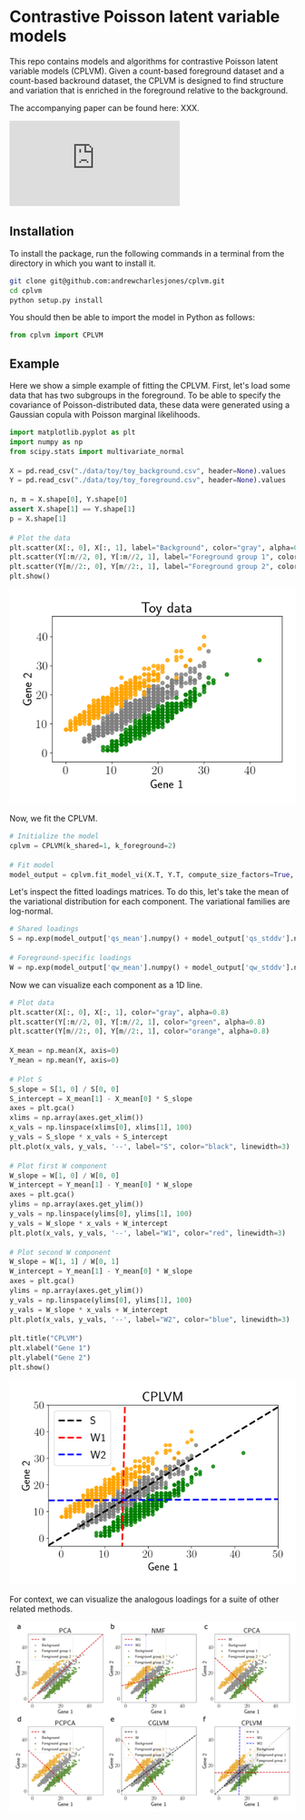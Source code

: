 # Contrastive Poisson latent variable models

This repo contains models and algorithms for contrastive Poisson latent variable models (CPLVM). Given a count-based foreground dataset and a count-based backround dataset, the CPLVM is designed to find structure and variation that is enriched in the foreground relative to the background.

The accompanying paper can be found here: XXX.

<!-- <img src="https://latex.codecogs.com/svg.latex?O_t=\text { Onset event at time bin } t " />  -->
![equation](https://latex.codecogs.com/png.latex?%5Cbegin%7Balign*%7D%20%5Cmathbf%7By%7D_i%20%7C%20%5Cmathbf%7Bz%7D_i%20%26%20%5Csim%20%5Ctext%7BPoisson%7D%5Cleft%28%5Calpha_i%5E%7B%5Ctext%7Bb%7D%7D%20%5Cboldsymbol%7B%5Cdelta%7D%20%5Codot%20%5Cleft%28%5Cmathbf%7BS%7D%5E%5Ctop%20%5Cmathbf%7Bz%7D_i%5E%7B%5Ctext%7Bb%7D%7D%5Cright%29%5Cright%29%20%5C%5C%20%5Cmathbf%7Bx%7D_j%20%7C%20%5Cmathbf%7Bz%7D_j%2C%20%5Cmathbf%7Bt%7D_j%20%26%20%5Csim%20%5Ctext%7BPoisson%7D%5Cleft%28%5Calpha_j%5E%7B%5Ctext%7Bf%7D%7D%20%5Cleft%28%20%5Cmathbf%7BS%7D%5E%5Ctop%20%5Cmathbf%7Bz%7D_j%5E%7B%5Ctext%7Bf%7D%7D%20&plus;%20%5Cmathbf%7BW%7D%5E%5Ctop%20%5Cmathbf%7Bt%7D_j%20%5Cright%29%20%5Cright%29%20%5C%5C%20z_%7Bil%7D%5E%7B%5Ctext%7Bb%7D%7D%20%5Csim%20%5Ctext%7BGamma%7D%28%5Cgamma_1%2C%20%5Cbeta_1%29%26%2C%20%5C%3B%5C%3B%5C%3B%20z_%7Bjl%7D%5E%7B%5Ctext%7Bf%7D%7D%20%5Csim%20%5Ctext%7BGamma%7D%28%5Cgamma_2%2C%20%5Cbeta_2%29%2C%20%5C%3B%5C%3B%5C%3B%20t_%7Bjd%7D%20%5Csim%20%5Ctext%7BGamma%7D%28%5Cgamma_3%2C%20%5Cbeta_3%29%2C%20%5C%5C%20W_%7Bkd%7D%20%5Csim%20%5Ctext%7BGamma%7D%28%5Cgamma_4%2C%20%5Cbeta_4%29%26%2C%20%5C%3B%5C%3B%5C%3B%20S_%7Bjl%7D%20%5Csim%20%5Ctext%7BGamma%7D%28%5Cgamma_5%2C%20%5Cbeta_5%29%2C%20%5C%3B%5C%3B%5C%3B%20%5Cboldsymbol%7B%5Cdelta%7D%20%5Csim%20%5Ctext%7BLogNormal%7D%280%2C%20%5Ctextbf%7BI%7D_p%29%2C%20%5Cend%7Balign*%7D)



## Installation

To install the package, run the following commands in a terminal from the directory in which you want to install it.
```bash
git clone git@github.com:andrewcharlesjones/cplvm.git
cd cplvm
python setup.py install
```

You should then be able to import the model in Python as follows:
```python
from cplvm import CPLVM
```
## Example

Here we show a simple example of fitting the CPLVM. First, let's load some data that has two subgroups in the foreground. To be able to specify the covariance of Poisson-distributed data, these data were generated using a Gaussian copula with Poisson marginal likelihoods.

```python
import matplotlib.pyplot as plt
import numpy as np
from scipy.stats import multivariate_normal

X = pd.read_csv("./data/toy/toy_background.csv", header=None).values
Y = pd.read_csv("./data/toy/toy_foreground.csv", header=None).values

n, m = X.shape[0], Y.shape[0]
assert X.shape[1] == Y.shape[1]
p = X.shape[1]

# Plot the data
plt.scatter(X[:, 0], X[:, 1], label="Background", color="gray", alpha=0.4)
plt.scatter(Y[:m//2, 0], Y[:m//2, 1], label="Foreground group 1", color="green", alpha=0.4)
plt.scatter(Y[m//2:, 0], Y[m//2:, 1], label="Foreground group 2", color="orange", alpha=0.4)
plt.show()
```

<p align="center">
	<img src="./experiments/simulation_experiments/toy_example/out/toy_data.png" />
</p>

Now, we fit the CPLVM.

```python
# Initialize the model
cplvm = CPLVM(k_shared=1, k_foreground=2)

# Fit model
model_output = cplvm.fit_model_vi(X.T, Y.T, compute_size_factors=True, is_H0=False, offset_term=False)
```

Let's inspect the fitted loadings matrices. To do this, let's take the mean of the variational distribution for each component. The variational families are log-normal.

```python
# Shared loadings
S = np.exp(model_output['qs_mean'].numpy() + model_output['qs_stddv'].numpy()**2)

# Foreground-specific loadings
W = np.exp(model_output['qw_mean'].numpy() + model_output['qw_stddv'].numpy()**2)
```

Now we can visualize each component as a 1D line.

```python
# Plot data
plt.scatter(X[:, 0], X[:, 1], color="gray", alpha=0.8)
plt.scatter(Y[:m//2, 0], Y[:m//2, 1], color="green", alpha=0.8)
plt.scatter(Y[m//2:, 0], Y[m//2:, 1], color="orange", alpha=0.8)

X_mean = np.mean(X, axis=0)
Y_mean = np.mean(Y, axis=0)

# Plot S
S_slope = S[1, 0] / S[0, 0]
S_intercept = X_mean[1] - X_mean[0] * S_slope
axes = plt.gca()
xlims = np.array(axes.get_xlim())
x_vals = np.linspace(xlims[0], xlims[1], 100)
y_vals = S_slope * x_vals + S_intercept
plt.plot(x_vals, y_vals, '--', label="S", color="black", linewidth=3)

# Plot first W component
W_slope = W[1, 0] / W[0, 0]
W_intercept = Y_mean[1] - Y_mean[0] * W_slope
axes = plt.gca()
ylims = np.array(axes.get_ylim())
y_vals = np.linspace(ylims[0], ylims[1], 100)
y_vals = W_slope * x_vals + W_intercept
plt.plot(x_vals, y_vals, '--', label="W1", color="red", linewidth=3)

# Plot second W component
W_slope = W[1, 1] / W[0, 1]
W_intercept = Y_mean[1] - Y_mean[0] * W_slope
axes = plt.gca()
ylims = np.array(axes.get_ylim())
y_vals = np.linspace(ylims[0], ylims[1], 100)
y_vals = W_slope * x_vals + W_intercept
plt.plot(x_vals, y_vals, '--', label="W2", color="blue", linewidth=3)

plt.title("CPLVM")
plt.xlabel("Gene 1")
plt.ylabel("Gene 2")
plt.show()
```

<p align="center">
	<img src="./experiments/simulation_experiments/toy_example/out/cplvm_toy.png" />
</p>

For context, we can visualize the analogous loadings for a suite of other related methods.

<p align="center">
	<img src="./experiments/simulation_experiments/toy_example/out/toy_example.png" />
</p>










